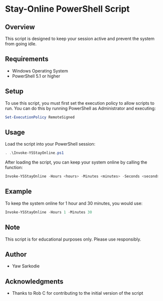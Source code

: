 # Stay-Online PowerShell Script

## Overview
This script is designed to keep your session active and prevent the system from going idle.

## Requirements
- Windows Operating System
- PowerShell 5.1 or higher

## Setup
To use this script, you must first set the execution policy to allow scripts to run. You can do this by running PowerShell as Administrator and executing:
```powershell
Set-ExecutionPolicy RemoteSigned
```

## Usage
Load the script into your PowerShell session:
```powershell
. .\Invoke-YSStayOnline.ps1
```
After loading the script, you can keep your system online by calling the function:
```powershell
Invoke-YSStayOnline -Hours <hours> -Minutes <minutes> -Seconds <seconds>
```

## Example
To keep the system online for 1 hour and 30 minutes, you would use:

```powershell
Invoke-YSStayOnline -Hours 1 -Minutes 30
```

## Note
This script is for educational purposes only. Please use responsibly.

## Author
- Yaw Sarkodie

## Acknowledgments
- Thanks to Rob C for contributing to the initial version of the script

